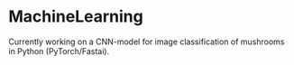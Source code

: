 # MachineLearning
Currently working on a CNN-model for image classification of mushrooms in Python (PyTorch/Fastai).
